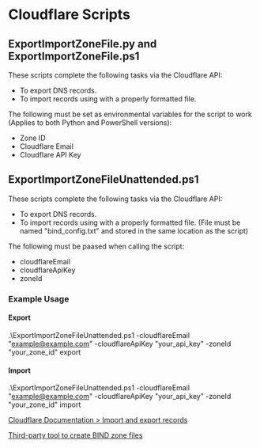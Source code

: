 # Cloudflare Scripts

## ExportImportZoneFile.py and ExportImportZoneFile.ps1
These scripts complete the following tasks via the Cloudflare API:
- To export DNS records.
- To import records using with a properly formatted file.

The following must be set as environmental variables for the script to work (Applies to both Python and PowerShell versions):
- Zone ID
- Cloudflare Email
- Cloudflare API Key

## ExportImportZoneFileUnattended.ps1
These scripts complete the following tasks via the Cloudflare API:
- To export DNS records.
- To import records using with a properly formatted file. (File must be named "bind_config.txt" and stored in the same location as the script)

The following must be paased when calling the script:
- cloudflareEmail
- cloudflareApiKey
- zoneId

### Example Usage
#### Export
.\ExportImportZoneFileUnattended.ps1 -cloudflareEmail "example@example.com" -cloudflareApiKey "your_api_key" -zoneId "your_zone_id" export
#### Import
.\ExportImportZoneFileUnattended.ps1 -cloudflareEmail "example@example.com" -cloudflareApiKey "your_api_key" -zoneId "your_zone_id" import

[Cloudflare Documentation > Import and export records](https://developers.cloudflare.com/dns/manage-dns-records/how-to/import-and-export/)

[Third-party tool to create BIND zone files](https://pgl.yoyo.org/as/bind-zone-file-creator.php)

